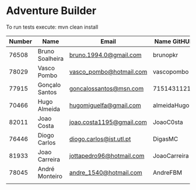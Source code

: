 # Adventure Builder

To run tests execute: mvn clean install

|   Number   |          Name           |            Email        |   Name GitHUb  | Module(s) |
| ---------- | ----------------------- | ----------------------- | ---------------| --------- |
|  76508     |   Bruno Soalheira       | bruno.1994.0@gmail.com  |  brunopkr      |Bank       |
|  78029     |   Vasco Pombo           | vasco_pombo@hotmail.com |  vascopombo    |Bank       |
|  77915     |   Gonçalo Santos        | goncalossantos@msn.com  |  71514311215   |Bank       |
|  70466     |   Hugo Almeida          | hugomiguelfa@gmail.com  |  almeidaHugo   |Activity   |
|  82011     |   Joao Costa            | joao.costa1195@gmail.com|  JoaoC0sta     |Activity   |
|  76446	 |   Diogo Carlos	       | diogo.carlos@ist.utl.pt |  DigasMC       | Activity  |
|  81933	 |   Joao Carreira         | jottapedro96@hotmail.com|	JoaoCarreira  |Hotel      |
|  78045	 |   André Monteiro	       | andre_1540@hotmail.com  |	AndreFBM	  |Hotel      |
|            |                         |                         |                |           |
 




